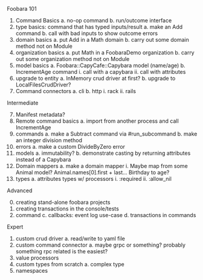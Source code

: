 Foobara 101

1. Command Basics
  a. no-op command
  b. run/outcome interface
2. type basics: command that has typed inputs/result
  a. make an Add command
  b. call with bad inputs to show outcome errors
3. domain basics
  a. put Add in a Math domain
  b. carry out some domain method not on Module
4. organization basics
  a. put Math in a FoobaraDemo organization
  b. carry out some organization method not on Module
5. model basics
  a. Foobara::CapyCafe::Capybara model (name/age)
  b. IncrementAge command
    i. call with a capybara
    ii. call with attributes
6. upgrade to entity
  a. InMemory crud driver at first?
  b. upgrade to LocalFilesCrudDriver?
7. Command connectors
  a. cli
  b. http
    i. rack
    ii. rails


Intermediate

7. Manifest metadata?
8. Remote command basics
   a. import from another process and call IncrementAge
1. commands
  a. make a Subtract command via #run_subcommand
  b. make an integer division method
2. errors
  a. make a custom DivideByZero error
3. models
  a. immutability?
  b. demonstrate casting by returning attributes instead of a Capybara
9. Domain mappers
   a. make a domain mapper
   i. Maybe map from some Animal model?
   Animal.names[0].first + last...
   Birthday to age?
10. types
  a. attributes types w/ processors
    i. :required
    ii. :allow_nil

Advanced

0. creating stand-alone foobara projects
4. creating transactions in the console/tests
1. command 
  c. callbacks: event log use-case
  d. transactions in commands

Expert

1. custom crud driver
  a. read/write to yaml file
2. custom command connector
  a. maybe grpc or something? probably something rpc related is the easiest?
5. value processors
3. custom types from scratch
  a. complex type
4. namespaces
